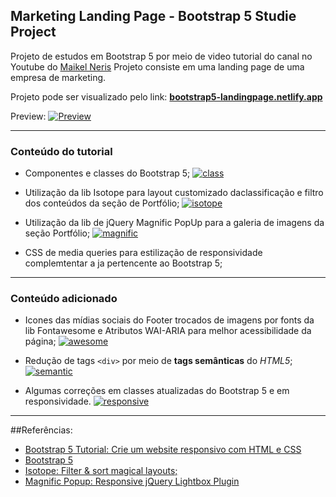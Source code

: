 ## Marketing Landing Page - Bootstrap 5 Studie Project
Projeto de estudos em Bootstrap 5 por meio de video tutorial do canal no Youtube do [Maikel Neris](https://www.youtube.com/channel/UCwwZBOQDEmkWcqs_60NRtMghttp:// "Maikel Neris")
Projeto consiste em uma landing page de uma empresa de marketing.

Projeto pode ser visualizado pelo link: [**bootstrap5-landingpage.netlify.app**](https://bootstrap5-landingpage.netlify.app/ "**bootstrap5-landingpage.netlify.app**")

Preview:
[![Preview](https://media.giphy.com/media/bJciqESTXNMMv14jH4/giphy.gif "Preview")](httphttps://media.giphy.com/media/bJciqESTXNMMv14jH4/giphy.gif:// "Preview")

------------



### Conteúdo do tutorial

- Componentes e classes do Bootstrap 5;
[![class](https://i.ibb.co/Kwm7Z9w/class.png "class")](https://i.ibb.co/Kwm7Z9w/class.png "class")
- Utilização da lib Isotope para layout customizado daclassificação e filtro dos conteúdos da seção de Portfólio;
[![isotope](https://media.giphy.com/media/rVNkRd16irfMJ9z2ME/giphy.gif "isotope")](https://media.giphy.com/media/rVNkRd16irfMJ9z2ME/giphy.gif "isotope")

- Utilização da lib de jQuery Magnific PopUp para a galeria de imagens da seção Portfólio;
[![magnific](https://media.giphy.com/media/Txw628cO3N6vLWIb2D/giphy.gif "magnific")](https://media.giphy.com/media/Txw628cO3N6vLWIb2D/giphy.gif "magnific")

- CSS de media queries para estilização de responsividade complemtentar a ja pertencente ao Bootstrap 5;


------------


### Conteúdo adicionado

- Icones das mídias sociais do Footer trocados de imagens por fonts da lib Fontawesome e Atributos WAI-ARIA para melhor acessibilidade da página;
[![awesome](https://i.ibb.co/NC7rcth/code2.png "awesome")](https://i.ibb.co/NC7rcth/code2.png "awesome")

- Redução de tags `<div>` por meio de **tags semânticas** do *HTML5*;
[![semantic](https://i.ibb.co/RYLq6nW/code.png "semantic")](https://i.ibb.co/RYLq6nW/code.png "semantic")

- Algumas correções em classes atualizadas do Bootstrap 5 e em responsividade.
[![responsive](https://media.giphy.com/media/bFEmHnxbdcTu2Gez7d/giphy.gif "responsive")](https://media.giphy.com/media/bFEmHnxbdcTu2Gez7d/giphy.gif "responsive")

------------

##Referências:

- [Bootstrap 5 Tutorial: Crie um website responsivo com HTML e CSS](https://www.youtube.com/watch?v=ItwUZ4fK6hQ "Bootstrap 5 Tutorial: Crie um website responsivo com HTML e CSS")
- [Bootstrap 5](https://getbootstrap.com/docs/5.0/getting-started/introduction/ "Bootstrap 5")
- [Isotope: Filter & sort magical layouts;](https://isotope.metafizzy.co/ "- Isotope: Filter & sort magical layouts;")
- [Magnific Popup: Responsive jQuery Lightbox Plugin](https://dimsemenov.com/plugins/magnific-popup/ "Magnific Popup: Responsive jQuery Lightbox Plugin")